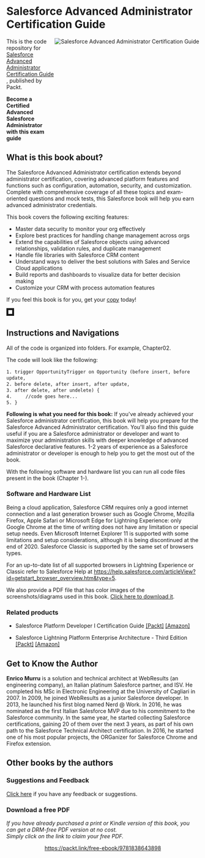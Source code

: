 


# Salesforce Advanced Administrator Certification Guide 

<a href="https://www.packtpub.com/virtualization-and-cloud/salesforce-advanced-administrator-certification-guide?utm_source=github&utm_medium=repository&utm_campaign=9781838643898"><img src="https://www.packtpub.com/media/catalog/product/cache/e4d64343b1bc593f1c5348fe05efa4a6/9/7/9781838643898-original.jpeg" alt="Salesforce Advanced Administrator Certification Guide " height="256px" align="right"></a>

This is the code repository for [Salesforce Advanced Administrator Certification Guide ](https://www.packtpub.com/virtualization-and-cloud/salesforce-advanced-administrator-certification-guide?utm_source=github&utm_medium=repository&utm_campaign=9781838643898), published by Packt.

**Become a Certified Advanced Salesforce Administrator with this exam guide**

## What is this book about?
The Salesforce Advanced Administrator certification extends beyond administrator certification, covering advanced platform features and functions such as configuration, automation, security, and customization. Complete with comprehensive coverage of all these topics and exam-oriented questions and mock tests, this Salesforce book will help you earn advanced administrator credentials.


This book covers the following exciting features:
* Master data security to monitor your org effectively 
* Explore best practices for handling change management across orgs 
* Extend the capabilities of Salesforce objects using advanced relationships, validation rules, and duplicate management 
* Handle file libraries with Salesforce CRM content 
* Understand ways to deliver the best solutions with Sales and Service Cloud applications 
* Build reports and dashboards to visualize data for better decision making 
* Customize your CRM with process automation features

If you feel this book is for you, get your [copy](https://www.amazon.com/dp/1838643893) today!

<a href="https://www.packtpub.com/?utm_source=github&utm_medium=banner&utm_campaign=GitHubBanner"><img src="https://raw.githubusercontent.com/PacktPublishing/GitHub/master/GitHub.png" 
alt="https://www.packtpub.com/" border="5" /></a>

## Instructions and Navigations
All of the code is organized into folders. For example, Chapter02.

The code will look like the following:
```
1. trigger OpportunityTrigger on Opportunity (before insert, before update,
2. before delete, after insert, after update,
3. after delete, after undelete) {
4.     //code goes here...
5. }
```

**Following is what you need for this book:**
If you've already achieved your Salesforce administrator certification, this book will help you prepare for the Salesforce Advanced Administrator certification. You'll also find this guide useful if you are a Salesforce administrator or developer and want to maximize your administration skills with deeper knowledge of advanced Salesforce declarative features. 1-2 years of experience as a Salesforce administrator or developer is enough to help you to get the most out of the book.

With the following software and hardware list you can run all code files present in the book (Chapter 1-).
### Software and Hardware List
Being a cloud application, Salesforce CRM requires only a good internet connection and a last generation browser such as Google Chrome, Mozilla Firefox, Apple Safari or Microsoft Edge for Lightning Experience: only Google Chrome at the time of writing does not have any limitation or special setup needs. Even Microsoft Internet Explorer 11 is supported with some limitations and setup considerations, although it is being discontinued at the end of 2020. Salesforce Classic is supported by the same set of browsers types.

For an up-to-date list of all supported browsers in Lightning Experience or Classic refer to Salesforce Help at https://help.salesforce.com/articleView?id=getstart_browser_overview.htm&type=5.

We also provide a PDF file that has color images of the screenshots/diagrams used in this book. [Click here to download it](https://static.packt-cdn.com/downloads/9781838643898_ColorImages.pdf).

### Related products
* Salesforce Platform Developer I Certification Guide  [[Packt]](https://www.packtpub.com/in/business/salesforce-platform-developer-i-certification-guide?utm_source=github&utm_medium=repository&utm_campaign=9781789802078) [[Amazon]](https://www.amazon.com/dp/B07SBP54MV)

* Salesforce Lightning Platform Enterprise Architecture - Third Edition  [[Packt]](https://www.packtpub.com/programming/lightning-platform-enterprise-architecture-third-edition?utm_source=github&utm_medium=repository&utm_campaign=9781789956719) [[Amazon]](https://www.amazon.com/dp/1789956714)

## Get to Know the Author
**Enrico Murru**
 is a solution and technical architect at WebResults (an engineering company), an Italian platinum Salesforce partner, and ISV. He completed his MSc in Electronic Engineering at the University of Cagliari in 2007. In 2009, he joined WebResults as a junior Salesforce developer. In 2013, he launched his first blog named Nerd @ Work. In 2016, he was nominated as the first Italian Salesforce MVP due to his commitment to the Salesforce community. In the same year, he started collecting Salesforce certifications, gaining 20 of them over the next 3 years, as part of his own path to the Salesforce Technical Architect certification. In 2016, he started one of his most popular projects, the ORGanizer for Salesforce Chrome and Firefox extension.

## Other books by the authors
### Suggestions and Feedback
[Click here](https://docs.google.com/forms/d/e/1FAIpQLSdy7dATC6QmEL81FIUuymZ0Wy9vH1jHkvpY57OiMeKGqib_Ow/viewform) if you have any feedback or suggestions.
### Download a free PDF

 <i>If you have already purchased a print or Kindle version of this book, you can get a DRM-free PDF version at no cost.<br>Simply click on the link to claim your free PDF.</i>
<p align="center"> <a href="https://packt.link/free-ebook/9781838643898">https://packt.link/free-ebook/9781838643898 </a> </p>